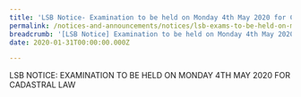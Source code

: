 ```yaml
---
title: 'LSB Notice- Examination to be held on Monday 4th May 2020 for Cadastral Law'
permalink: /notices-and-announcements/notices/lsb-exams-to-be-held-on-monday-4th-may-2020-cadastral-law/
breadcrumb: '[LSB Notice] Examination to be held on Monday 4th May 2020 for Cadastral Law'
date: 2020-01-31T00:00:00.000Z

---
```



LSB NOTICE: EXAMINATION TO BE HELD ON MONDAY 4TH MAY 2020 FOR CADASTRAL LAW
